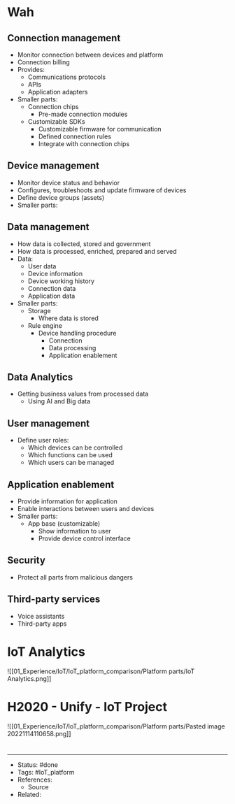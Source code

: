 # Wah

## Connection management
- Monitor connection between devices and platform
- Connection billing
- Provides:
	- Communications protocols
	- APIs
	- Application adapters 
- Smaller parts:
	- Connection chips
		- Pre-made connection modules
	- Customizable SDKs
		- Customizable firmware for communication
		- Defined connection rules
		- Integrate with connection chips

## Device management
- Monitor device status and behavior
- Configures, troubleshoots and update firmware of devices
- Define device groups (assets)
- Smaller parts:

## Data management
- How data is collected, stored and government
- How data is processed, enriched, prepared and served
- Data:
	- User data
	- Device information
	- Device working history
	- Connection data
	- Application data
- Smaller parts:
	- Storage
		- Where data is stored
	- Rule engine
		- Device handling procedure
			- Connection
			- Data processing
			- Application enablement

## Data Analytics
- Getting business values from processed data
	- Using AI and Big data

## User management
- Define user roles:
	- Which devices can be controlled
	- Which functions can be used
	- Which users can be managed

## Application enablement
- Provide information for application
- Enable interactions between users and devices
- Smaller parts:
	- App base (customizable)
		- Show information to user
		- Provide device control interface

## Security
- Protect all parts from malicious dangers

## Third-party services
- Voice assistants
- Third-party apps

# IoT Analytics
![[01_Experience/IoT/IoT_platform_comparison/Platform parts/IoT Analytics.png]]

# H2020 - Unify - IoT Project
![[01_Experience/IoT/IoT_platform_comparison/Platform parts/Pasted image 20221114110658.png]]

#
---
- Status: #done
- Tags: #IoT_platform
- References:
	- Source
- Related:
